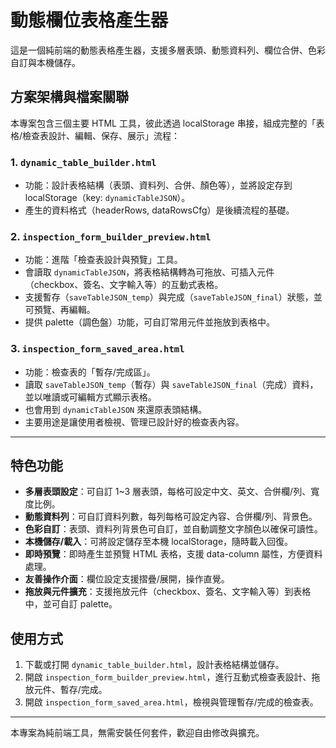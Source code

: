 # 動態欄位表格產生器

這是一個純前端的動態表格產生器，支援多層表頭、動態資料列、欄位合併、色彩自訂與本機儲存。

## 方案架構與檔案關聯

本專案包含三個主要 HTML 工具，彼此透過 localStorage 串接，組成完整的「表格/檢查表設計、編輯、保存、展示」流程：

### 1. `dynamic_table_builder.html`
- 功能：設計表格結構（表頭、資料列、合併、顏色等），並將設定存到 localStorage（key: `dynamicTableJSON`）。
- 產生的資料格式（headerRows, dataRowsCfg）是後續流程的基礎。

### 2. `inspection_form_builder_preview.html`
- 功能：進階「檢查表設計與預覽」工具。
- 會讀取 `dynamicTableJSON`，將表格結構轉為可拖放、可插入元件（checkbox、簽名、文字輸入等）的互動式表格。
- 支援暫存（`saveTableJSON_temp`）與完成（`saveTableJSON_final`）狀態，並可預覽、再編輯。
- 提供 palette（調色盤）功能，可自訂常用元件並拖放到表格中。

### 3. `inspection_form_saved_area.html`
- 功能：檢查表的「暫存/完成區」。
- 讀取 `saveTableJSON_temp`（暫存）與 `saveTableJSON_final`（完成）資料，並以唯讀或可編輯方式顯示表格。
- 也會用到 `dynamicTableJSON` 來還原表頭結構。
- 主要用途是讓使用者檢視、管理已設計好的檢查表內容。

---

## 特色功能

- **多層表頭設定**：可自訂 1~3 層表頭，每格可設定中文、英文、合併欄/列、寬度比例。
- **動態資料列**：可自訂資料列數，每列每格可設定內容、合併欄/列、背景色。
- **色彩自訂**：表頭、資料列背景色可自訂，並自動調整文字顏色以確保可讀性。
- **本機儲存/載入**：可將設定儲存至本機 localStorage，隨時載入回復。
- **即時預覽**：即時產生並預覽 HTML 表格，支援 data-column 屬性，方便資料處理。
- **友善操作介面**：欄位設定支援摺疊/展開，操作直覺。
- **拖放與元件擴充**：支援拖放元件（checkbox、簽名、文字輸入等）到表格中，並可自訂 palette。

## 使用方式

1. 下載或打開 `dynamic_table_builder.html`，設計表格結構並儲存。
2. 開啟 `inspection_form_builder_preview.html`，進行互動式檢查表設計、拖放元件、暫存/完成。
3. 開啟 `inspection_form_saved_area.html`，檢視與管理暫存/完成的檢查表。

---

本專案為純前端工具，無需安裝任何套件，歡迎自由修改與擴充。
